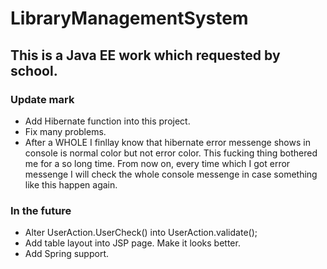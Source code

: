 # LibraryManagementSystem
## This is a Java EE work which requested by school.

### Update mark
*   Add Hibernate function into this project.
*   Fix many problems.
*   After a WHOLE I finllay know that hibernate error messenge shows in console is normal color but not error color. This fucking thing             bothered me for a so long time. From now on, every time which I got error messenge I will check the whole console messenge in case          	something like this happen again.

### In the future
*	Alter UserAction.UserCheck() into UserAction.validate();
*	Add table layout into JSP page. Make it looks better.
*	Add Spring support.